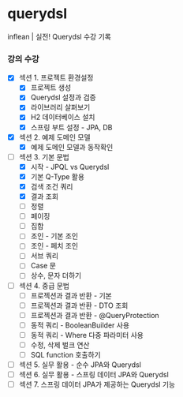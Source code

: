 # querydsl
inflean | 실전! Querydsl 수강 기록


### 강의 수강
- [x] 섹션 1. 프로젝트 환경설정
    - [x] 프로젝트 생성
    - [x] Querydsl 설정과 검증
    - [x] 라이브러리 살펴보기
    - [x] H2 데이터베이스 설치
    - [x] 스프링 부트 설정 - JPA, DB
- [x] 섹션 2. 예제 도메인 모델
    - [x] 예제 도메인 모델과 동작확인
- [ ] 섹션 3. 기본 문법
    - [x] 시작 - JPQL vs Querydsl
    - [x] 기본 Q-Type 활용
    - [x] 검색 조건 쿼리
    - [x] 결과 조회
    - [ ] 정렬
    - [ ] 페이징
    - [ ] 집합
    - [ ] 조인 - 기본 조인
    - [ ] 조인 - 페치 조인
    - [ ] 서브 쿼리
    - [ ] Case 문
    - [ ] 상수, 문자 더하기
- [ ] 섹션 4. 중급 문법
    - [ ] 프로젝션과 결과 반환 - 기본
    - [ ] 프로젝션과 결과 반환 - DTO 조회
    - [ ] 프로젝션과 결과 반환 - @QueryProtection
    - [ ] 동적 쿼리 - BooleanBuilder 사용
    - [ ] 동적 쿼리 - Where 다중 파라미터 사용
    - [ ] 수정, 삭제 벌크 연산
    - [ ] SQL function 호출하기
- [ ] 섹션 5. 실무 활용 - 순수 JPA와 Querydsl
- [ ] 섹션 6. 실무 활용 - 스프링 데이터 JPA와 Querydsl
- [ ] 섹션 7. 스프링 데이터 JPA가 제공하는 Querydsl 기능
